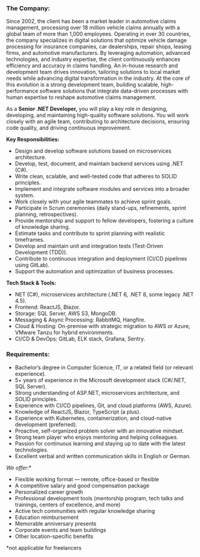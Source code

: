 ### The Company:

Since 2002, the client has been a market leader in automotive claims
management, processing over 18 million vehicle claims annually with a global
team of more than 1,000 employees. Operating in over 30 countries, the company
specializes in digital solutions that optimize vehicle damage processing for
insurance companies, car dealerships, repair shops, leasing firms, and
automotive manufacturers. By leveraging automation, advanced technologies, and
industry expertise, the client continuously enhances efficiency and accuracy
in claims handling. An in-house research and development team drives
innovation, tailoring solutions to local market needs while advancing digital
transformation in the industry. At the core of this evolution is a strong
development team, building scalable, high-performance software solutions that
integrate data-driven processes with human expertise to reshape automotive
claims management.

As a **Senior .NET Developer,** you will play a key role in designing,
developing, and maintaining high-quality software solutions. You will work
closely with an agile team, contributing to architecture decisions, ensuring
code quality, and driving continuous improvement.

**Key Responsibilities:**

  * Design and develop software solutions based on microservices architecture.
  * Develop, test, document, and maintain backend services using .NET (C#).
  * Write clean, scalable, and well-tested code that adheres to SOLID principles.
  * Implement and integrate software modules and services into a broader system.
  * Work closely with your agile teammates to achieve sprint goals.
  * Participate in Scrum ceremonies (daily stand-ups, refinements, sprint planning, retrospectives).
  * Provide mentorship and support to fellow developers, fostering a culture of knowledge sharing.
  * Estimate tasks and contribute to sprint planning with realistic timeframes.
  * Develop and maintain unit and integration tests (Test-Driven Development (TDD)).
  * Contribute to continuous integration and deployment (CI/CD pipelines using GitLab).
  * Support the automation and optimization of business processes.

**Tech Stack & Tools:**

  * NET (C#), microservices architecture (.NET 6, .NET 8, some legacy .NET 4.5).
  * Frontend: ReactJS, Blazor.
  * Storage: SQL Server, AWS S3, MongoDB.
  * Messaging & Async Processing: RabbitMQ, Hangfire.
  * Cloud & Hosting: On-premise with strategic migration to AWS or Azure, VMware Tanzu for hybrid environments.
  * CI/CD & DevOps: GitLab, ELK stack, Grafana, Sentry.

### Requirements:

  * Bachelor’s degree in Computer Science, IT, or a related field (or relevant experience).
  * 5+ years of experience in the Microsoft development stack (C#/.NET, SQL Server).
  * Strong understanding of ASP.NET, microservices architecture, and SOLID principles.
  * Experience with CI/CD pipelines, Git, and cloud platforms (AWS, Azure).
  * Knowledge of ReactJS, Blazor, TypeScript (a plus).
  * Experience with Kubernetes, containerization, and cloud-native development (preferred).
  * Proactive, self-organized problem solver with an innovative mindset.
  * Strong team player who enjoys mentoring and helping colleagues.
  * Passion for continuous learning and staying up to date with the latest technologies.
  * Excellent verbal and written communication skills in English or German.

**We offer*:**

  * Flexible working format — remote, office-based or flexible
  * A competitive salary and good compensation package
  * Personalized career growth
  * Professional development tools (mentorship program, tech talks and trainings, centers of excellence, and more)
  * Active tech communities with regular knowledge sharing
  * Education reimbursement
  * Memorable anniversary presents
  * Corporate events and team buildings
  * Other location-specific benefits

*not applicable for freelancers